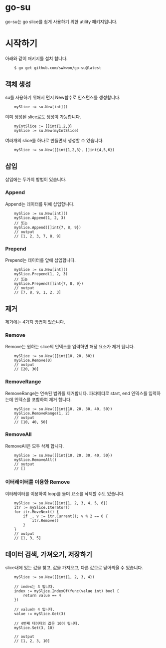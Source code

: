 # go-su
go-su는 go slice를 쉽게 사용하기 위한 utility 패키지입니다.
# 시작하기
아래와 같이 패키지를 설치 합니다.
```
    $ go get github.com/swkwon/go-su@latest
```
## 객체 생성
su를 사용하기 위해서 먼저 New함수로 인스턴스를 생성합니다.
```
    mySlice := su.New[int]()
```
이미 생성된 slice로도 생성이 가능합니다.
```
    myIntSlice := []int{1,2,3}
    mySlice := su.New(myIntSlice)
```
여러개의 slice를 하나로 만들면서 생성할 수 있습니다.
```
    mySlice := su.New([]int{1,2,3}, []int{4,5,6})
```
## 삽입
삽입에는 두가지 방법이 있습니다.
### Append
Append는 데이터를 뒤에 삽입합니다.
```
    mySlice := su.New[int]()
    mySlice.Append(1, 2, 3)
    // 또는
    mySlice.Append([]int{7, 8, 9})
    // output
    // [1, 2, 3, 7, 8, 9]
```
### Prepend
Prepend는 데이터를 앞에 삽입합니다.
```
    mySlice := su.New[int]()
    mySlice.Prepend(1, 2, 3)
    // 또는
    mySlice.Prepend([]int{7, 8, 9})
    // output
    // [7, 8, 9, 1, 2, 3]
```
## 제거
제거에는 4가지 방법이 있습니다.
### Remove
Remove는 원하는 slice의 인덱스를 입력하면 해당 요소가 제거 됩니다.
```
    mySlice := su.New([]int{10, 20, 30})
    mySlice.Remove(0)
    // output
    // [20, 30]
```
### RemoveRange
RemoveRange는 연속된 범위를 제거합니다. 파라메터로 start, end 인덱스를 입력하는데 인덱스를 포함하여 제거 합니다.
```
    mySlice := su.New([]int{10, 20, 30, 40, 50})
    mySlice.RemoveRange(1, 2)
    // output
    // [10, 40, 50]
```
### RemoveAll
RemoveAll은 모두 삭제 합니다.
```
    mySlice := su.New([]int{10, 20, 30, 40, 50})
    mySlice.RemoveAll()
    // output
    // []
```
### 이터레이터를 이용한 Remove
이터레이터를 이용하여 loop를 돌며 요소를 삭제할 수도 있습니다.
```
    mySlice := su.New([]int{1, 2, 3, 4, 5, 6})
    itr := mySlice.Iterator()
    for itr.MoveNext() {
        if _, v := itr.Current(); v % 2 == 0 {
            itr.Remove()
        }
    }
    // output
    // [1, 3, 5]
```
## 데이터 검색, 가져오기, 저장하기
slice내에 있는 값을 찾고, 값을 가져오고, 다른 값으로 덮어씌울 수 있습니다.
```
    mySlice := su.New([]int{1, 2, 3, 4})

    // index는 3 입니다.
    index := mySlice.IndexOf(func(value int) bool {
        return value == 4
    })

    // value는 4 입니다.
    value := mySlice.Get(3)
    
    // 4번째 데이터의 값은 10이 됩니다.
    mySlice.Set(3, 10)

    // output
    // [1, 2, 3, 10]
```
